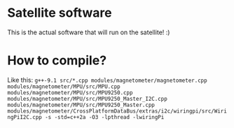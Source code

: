 # Satellite software
This is the actual software that will run on the satellite! :)
# How to compile?
Like this: `g++-9.1 src/*.cpp modules/magnetometer/magnetometer.cpp modules/magnetometer/MPU/src/MPU.cpp modules/magnetometer/MPU/src/MPU9250.cpp modules/magnetometer/MPU/src/MPU9250_Master_I2C.cpp modules/magnetometer/MPU/src/MPU9250_Master.cpp modules/magnetometer/CrossPlatformDataBus/extras/i2c/wiringpi/src/WiringPiI2C.cpp -s -std=c++2a -O3 -lpthread -lwiringPi
`
